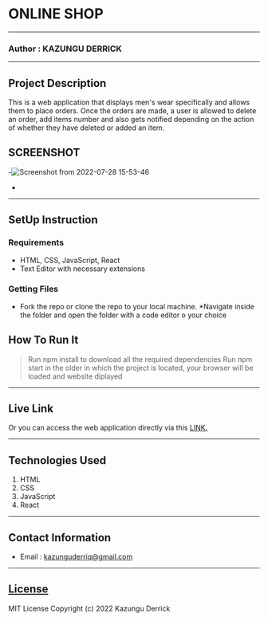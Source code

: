 # ONLINE  SHOP

---

### Author : KAZUNGU DERRICK

---

## Project Description

This is a web application that displays men's wear specifically and allows them to place orders. Once the orders are made, a user is allowed to delete an order, add items number and also gets notified depending on the action of whether they have deleted or added an item.

## SCREENSHOT

-![Screenshot from 2022-07-28 15-53-46](https://user-images.githubusercontent.com/51753883/181514819-21860417-2fb3-47bb-bd6b-24c615f719f0.png)


-

---

## SetUp Instruction

### Requirements

- HTML, CSS, JavaScript, React
- Text Editor with necessary extensions

### Getting Files

- Fork the repo or clone the repo to your local machine.
  \*Navigate inside the folder and open the folder with a code editor o your choice

## How To Run It

> Run npm install to download all the required dependencies
> Run npm start in the older in which the project is located, your browser will be loaded and website diplayed

---

## Live Link

Or you can access the web application directly via this [LINK.]()

---

## Technologies Used

1. HTML
2. CSS
3. JavaScript
4. React

---

## Contact Information

- Email : kazunguderriq@gmail.com

---

## [License](LICENSE)

MIT License
Copyright (c) 2022 Kazungu Derrick
